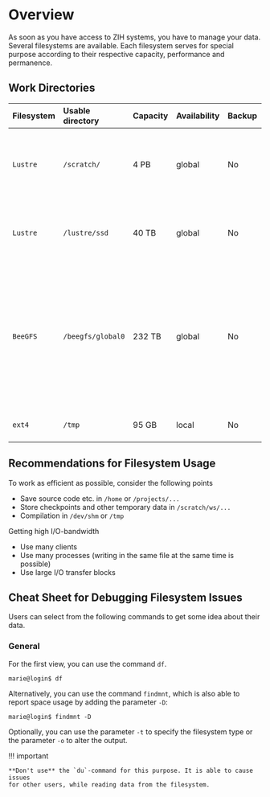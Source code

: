 # Overview

As soon as you have access to ZIH systems, you have to manage your data. Several filesystems are
available. Each filesystem serves for special purpose according to their respective capacity,
performance and permanence.

## Work Directories

| Filesystem  | Usable directory  | Capacity | Availability | Backup | Remarks                                                                                                                                                         |
|:------------|:------------------|:---------|:-------------|:-------|:----------------------------------------------------------------------------------------------------------------------------------------------------------------|
| `Lustre`    | `/scratch/`       | 4 PB     | global       | No     | Only accessible via [Workspaces](workspaces.md). Not made for billions of files!                                                                                   |
| `Lustre`    | `/lustre/ssd`     | 40 TB    | global       | No     | Only accessible via [Workspaces](workspaces.md). For small I/O operations                                                                                          |
| `BeeGFS`    | `/beegfs/global0` | 232 TB   | global       | No     | Only accessible via [Workspaces](workspaces.md). Fastest available filesystem, only for large parallel applications running with millions of small I/O operations |
| `ext4`      | `/tmp`            | 95 GB    | local        | No     | is cleaned up after the job automatically  |

## Recommendations for Filesystem Usage

To work as efficient as possible, consider the following points

- Save source code etc. in `/home` or `/projects/...`
- Store checkpoints and other temporary data in `/scratch/ws/...`
- Compilation in `/dev/shm` or `/tmp`

Getting high I/O-bandwidth

- Use many clients
- Use many processes (writing in the same file at the same time is possible)
- Use large I/O transfer blocks

## Cheat Sheet for Debugging Filesystem Issues

Users can select from the following commands to get some idea about
their data.

### General

For the first view, you can use the command `df`.

``` console
marie@login$ df
```

Alternatively, you can use the command `findmnt`, which is also able to report space usage
by adding the parameter `-D`:

``` console
marie@login$ findmnt -D
```

Optionally, you can use the parameter `-t` to specify the filesystem type or the parameter `-o` to
alter the output.

!!! important

    **Don't use** the `du`-command for this purpose. It is able to cause issues
    for other users, while reading data from the filesystem.
